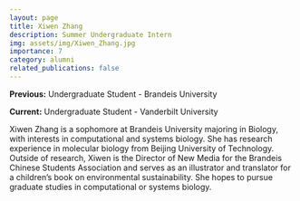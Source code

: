 ```yaml
---
layout: page
title: Xiwen Zhang
description: Summer Undergraduate Intern
img: assets/img/Xiwen_Zhang.jpg
importance: 7
category: alumni
related_publications: false
---
```


**Previous:** Undergraduate Student - Brandeis University

**Current:** Undergraduate Student - Vanderbilt University

Xiwen Zhang is a sophomore at Brandeis University majoring in Biology, with interests in computational and systems biology. She has research experience in molecular biology from Beijing University of Technology. Outside of research, Xiwen is the Director of New Media for the Brandeis Chinese Students Association and serves as an illustrator and translator for a children’s book on environmental sustainability. She hopes to pursue graduate studies in computational or systems biology.
